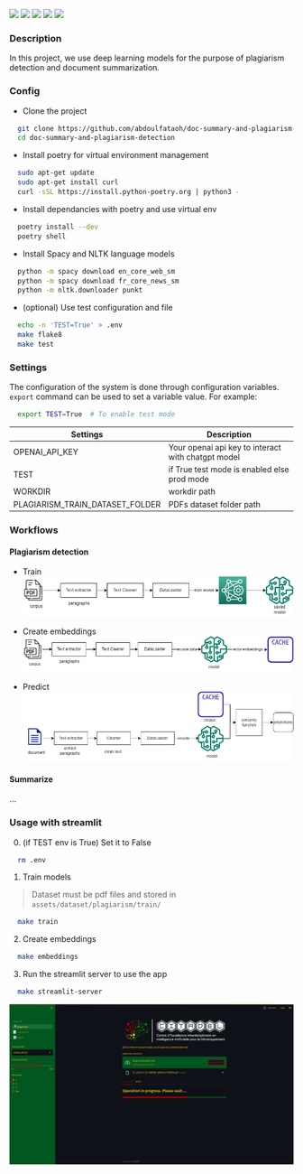 <p>
  <img src="https://github.com/abdoulfataoh/doc-summary-and-plagiarism-detection/actions/workflows/test-workflow.yaml/badge.svg">
  <img src="https://img.shields.io/badge/version-1.0.1-brightgreen">
  <img src="https://img.shields.io/badge/-DEEPLEARNING-blue">
  <img src="https://img.shields.io/badge/-PLAGIARISM%20DECTECTION-orange">
  <img src="https://img.shields.io/badge/-DOCUMENT%20SUMMARY-red">
</p>


### Description
In this project, we use deep learning models for the purpose of plagiarism detection and document summarization.
### Config

- Clone the project
```bash
  git clone https://github.com/abdoulfataoh/doc-summary-and-plagiarism-detection.git
  cd doc-summary-and-plagiarism-detection
```

- Install poetry for virtual environment management
```bash
  sudo apt-get update
  sudo apt-get install curl
  curl -sSL https://install.python-poetry.org | python3 -
```

- Install dependancies with poetry and use virtual env
```bash
  poetry install --dev
  poetry shell
```

- Install Spacy and NLTK language models
```bash
  python -m spacy download en_core_web_sm
  python -m spacy download fr_core_news_sm
  python -m nltk.downloader punkt
```

- (optional) Use test configuration and file
```bash
  echo -n 'TEST=True' > .env
  make flake8
  make test
```

### Settings
The configuration of the system is done through configuration variables. 
```export``` command can be used to set a variable value. For example:
```bash
  export TEST=True  # To enable test mode
```
  
Settings  | Description
------------- | -------------
OPENAI_API_KEY  | Your openai api key to interact with chatgpt model
TEST  | if True test mode is enabled else prod mode
WORKDIR  | workdir path
PLAGIARISM_TRAIN_DATASET_FOLDER  | PDFs dataset folder path

### Workflows

#### Plagiarism detection

- Train
![train](https://github.com/abdoulfataoh/doc-summary-and-plagiarism-detection/blob/main/docs/plagiarism_train.png)

- Create embeddings
![embeddings](https://github.com/abdoulfataoh/doc-summary-and-plagiarism-detection/blob/main/docs/plagiarism_embeddings.png)

- Predict
![predict](https://github.com/abdoulfataoh/doc-summary-and-plagiarism-detection/blob/main/docs/plagiarism_predict.png)


#### Summarize
...

### Usage with streamlit

0. (if TEST env is True) Set it to False
```bash
  rm .env
```

1. Train models
> Dataset must be pdf files and stored in ```assets/dataset/plagiarism/train/```
```bash
  make train
```

2. Create embeddings
```bash
  make embeddings
``` 

3. Run the streamlit server to use the app
```bash
  make streamlit-server
```

![streamlit](https://github.com/abdoulfataoh/doc-summary-and-plagiarism-detection/blob/main/docs/streamlit.png)


